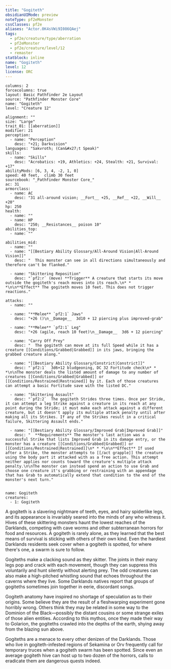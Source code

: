 ```yaml
---
title: "Gogiteth"
obsidianUIMode: preview
noteType: pf2eMonster
cssClasses: pf2e
aliases: "Actor.0K4sVWi9I086QAej" 
tags:
  - pf2e/creature/type/aberration
  - pf2eMonster
  - pf2e/creature/level/12
  - remaster
statblock: inline
name: "Gogiteth"
level: 12
license: ORC
---
```


```statblock
columns: 2
forcecolumns: true
layout: Basic Pathfinder 2e Layout
source: "Pathfinder Monster Core"
name: "Gogiteth"
level: "Creature 12"

alignment: ""
size: "Large"
trait_01: [[aberration]]
modifier: 21
perception:
  - name: "Perception"
    desc: "+21; Darkvision"
languages: "Sakvroth; (Can&#x27;t Speak)"
skills:
  - name: "Skills"
    desc: "Acrobatics: +19, Athletics: +24, Stealth: +21, Survival: +17"
abilityMods: [6, 3, 4, -2, 1, 0]
speed: 40 feet,  climb 30 feet
sourcebook: "_Pathfinder Monster Core_"
ac: 31
armorclass:
  - name: AC
    desc: "31 all-around vision; __Fort__ +25, __Ref__ +22, __Will__ +20"
hp: 250
health:
  - name: ""
  - name: HP
    desc: "250; __Resistances__ poison 10"
abilities_top:
  - name: ""

abilities_mid:
  - name: ""
  - name: "[[Bestiary Ability Glossary/All-Around Vision|All-Around Vision]]"
    desc: "  This monster can see in all directions simultaneously and therefore can't be flanked."

  - name: "Skittering Reposition"
    desc: "`pf2:r` (move) **Trigger** A creature that starts its move outside the gogiteth's reach moves into its reach.\n* * *\n\n**Effect** The gogiteth moves 10 feet. This does not trigger reactions."

attacks:
  - name: ""

  - name: "**Melee** `pf2:1` Jaws"
    desc: "+26 ()\n__Damage__  3d10 + 12 piercing plus improved-grab"

  - name: "**Melee** `pf2:1` Leg"
    desc: "+26 (agile, reach 10 feet)\n__Damage__  3d6 + 12 piercing"

  - name: "Carry Off Prey"
    desc: "  The gogiteth can move at its full Speed while it has a creature [[Conditions/Grabbed|Grabbed]] in its jaws, bringing the grabbed creature along."

  - name: "[[Bestiary Ability Glossary/Constrict|Constrict]]"
    desc: "`pf2:1`  3d6+12 bludgeoning, DC 32 Fortitude check\n* * *\n\nThe monster deals the listed amount of damage to any number of creatures [[Conditions/Grabbed|Grabbed]] or [[Conditions/Restrained|Restrained]] by it. Each of those creatures can attempt a basic Fortitude save with the listed DC."

  - name: "Skittering Assault"
    desc: "`pf2:2`  The gogiteth Strides three times. Once per Stride, it can attempt a leg Strike against a creature in its reach at any point during the Stride; it must make each attack against a different creature, but it doesn't apply its multiple attack penalty until after making all its Strikes. If any of the Strikes result in a critical failure, Skittering Assault ends."

  - name: "[[Bestiary Ability Glossary/Improved Grab|Improved Grab]]"
    desc: "  **Requirements** The monster's last action was a successful Strike that lists Improved Grab in its damage entry, or the monster has a creature [[Conditions/Grabbed|Grabbed]] or [[Conditions/Restrained|Restrained]]\n* * *\n\n**Effect** If used after a Strike, the monster attempts to [[/act grapple]] the creature using the body part it attacked with as a free action. This attempt neither applies nor counts toward the creature's multiple attack penalty.\n\nThe monster can instead spend an action to use Grab and choose one creature it's grabbing or restraining with an appendage that has Grab to automatically extend that condition to the end of the monster's next turn."
 
```

```encounter-table
name: Gogiteth
creatures:
  - 1: Gogiteth
```



A gogiteth is a slavering nightmare of teeth, eyes, and hairy spiderlike legs, and its appearance is invariably seared into the minds of any who witness it. Hives of these skittering monsters haunt the lowest reaches of the Darklands, competing with cave worms and other subterranean horrors for food and resources. A gogiteth is rarely alone, as they learned that the best means of survival is sticking with others of their own kind. Even the hardiest Darklands residents seek cover when a gogiteth is spotted, for where there's one, a swarm is sure to follow.

Gogiteths make a clacking sound as they skitter. The joints in their many legs pop and crack with each movement, though they can suppress this voluntarily and hunt silently without alerting prey. The odd creatures can also make a high-pitched whistling sound that echoes throughout the caverns where they live. Some Darklands natives report that groups of gogiteths sometimes join together in eerie, discordant songs.

Gogiteth anatomy have inspired no shortage of speculation as to their origins. Some believe they are the result of a fleshwarping experiment gone horribly wrong. Others think they may be related in some way to the Dominion of the Black—possibly the distant cousins or some strange exiles of those alien entities. According to this mythos, once they made their way to Golarion, the gogiteths crawled into the depths of the earth, shying away from the blazing sun above.

Gogiteths are a menace to every other denizen of the Darklands. Those who live in gogiteth-infested regions of Sekamina or Orv frequently call for temporary truces when a gogiteth swarm has been spotted. Since even an average gogiteth hive can host up to two dozen of the horrors, calls to eradicate them are dangerous quests indeed.
